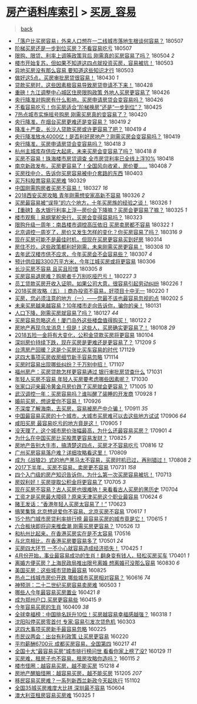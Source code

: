 [房产语料库索引](../../README.md)  > [买房_容易](买房_容易.md)
====
> [back](../README.md)

- [「落户比买房容易」外来人口想在一二线城市落地生根谈何容易？](http://jkwz.applinzi.com/ittc/7100316373920252934.html#%E3%80%8C%E8%90%BD%E6%88%B7%E6%AF%94%E4%B9%B0%E6%88%BF%E5%AE%B9%E6%98%93%E3%80%8D%E5%A4%96%E6%9D%A5%E4%BA%BA%E5%8F%A3%E6%83%B3%E5%9C%A8%E4%B8%80%E4%BA%8C%E7%BA%BF%E5%9F%8E%E5%B8%82%E8%90%BD%E5%9C%B0%E7%94%9F%E6%A0%B9%E8%B0%88%E4%BD%95%E5%AE%B9%E6%98%93%EF%BC%9F) 180507  
- [阶梯买房还是一步到位买房？不看容易吃亏](http://jkwz.applinzi.com/ittc/7100277415366624273.html#%E9%98%B6%E6%A2%AF%E4%B9%B0%E6%88%BF%E8%BF%98%E6%98%AF%E4%B8%80%E6%AD%A5%E5%88%B0%E4%BD%8D%E4%B9%B0%E6%88%BF%EF%BC%9F%E4%B8%8D%E7%9C%8B%E5%AE%B9%E6%98%93%E5%90%83%E4%BA%8F) 180507  
- [限购、限贷、利率上调等政策背后 刚需真的买房容易了吗？](http://jkwz.applinzi.com/ittc/7099297295873082384.html#%E9%99%90%E8%B4%AD%E3%80%81%E9%99%90%E8%B4%B7%E3%80%81%E5%88%A9%E7%8E%87%E4%B8%8A%E8%B0%83%E7%AD%89%E6%94%BF%E7%AD%96%E8%83%8C%E5%90%8E+%E5%88%9A%E9%9C%80%E7%9C%9F%E7%9A%84%E4%B9%B0%E6%88%BF%E5%AE%B9%E6%98%93%E4%BA%86%E5%90%97%EF%BC%9F) 180504 *2* 
- [楼市开始复苏，但如果不知道这四点就投资买房，容易被坑！](http://jkwz.applinzi.com/ittc/7098965110716630027.html#%E6%A5%BC%E5%B8%82%E5%BC%80%E5%A7%8B%E5%A4%8D%E8%8B%8F%EF%BC%8C%E4%BD%86%E5%A6%82%E6%9E%9C%E4%B8%8D%E7%9F%A5%E9%81%93%E8%BF%99%E5%9B%9B%E7%82%B9%E5%B0%B1%E6%8A%95%E8%B5%84%E4%B9%B0%E6%88%BF%EF%BC%8C%E5%AE%B9%E6%98%93%E8%A2%AB%E5%9D%91%EF%BC%81) 180503  
- [异地买房没有那么容易 要知道这些知识才行](http://jkwz.applinzi.com/ittc/7098904768124814342.html#%E5%BC%82%E5%9C%B0%E4%B9%B0%E6%88%BF%E6%B2%A1%E6%9C%89%E9%82%A3%E4%B9%88%E5%AE%B9%E6%98%93+%E8%A6%81%E7%9F%A5%E9%81%93%E8%BF%99%E4%BA%9B%E7%9F%A5%E8%AF%86%E6%89%8D%E8%A1%8C) 180503  
- [做好这5点，买房审批房贷很容易！](http://jkwz.applinzi.com/ittc/7097759161964299270.html#%E5%81%9A%E5%A5%BD%E8%BF%995%E7%82%B9%EF%BC%8C%E4%B9%B0%E6%88%BF%E5%AE%A1%E6%89%B9%E6%88%BF%E8%B4%B7%E5%BE%88%E5%AE%B9%E6%98%93%EF%BC%81) 180430 *1* 
- [贷款买房时，这些因素极容易导致房贷申请不下来！](http://jkwz.applinzi.com/ittc/7097121935169422346.html#%E8%B4%B7%E6%AC%BE%E4%B9%B0%E6%88%BF%E6%97%B6%EF%BC%8C%E8%BF%99%E4%BA%9B%E5%9B%A0%E7%B4%A0%E6%9E%81%E5%AE%B9%E6%98%93%E5%AF%BC%E8%87%B4%E6%88%BF%E8%B4%B7%E7%94%B3%E8%AF%B7%E4%B8%8D%E4%B8%8B%E6%9D%A5%EF%BC%81) 180428  
- [重磅！九江调整中心城区住房限购政策 外地人买房更容易了](http://jkwz.applinzi.com/ittc/7096306711340254218.html#%E9%87%8D%E7%A3%85%EF%BC%81%E4%B9%9D%E6%B1%9F%E8%B0%83%E6%95%B4%E4%B8%AD%E5%BF%83%E5%9F%8E%E5%8C%BA%E4%BD%8F%E6%88%BF%E9%99%90%E8%B4%AD%E6%94%BF%E7%AD%96+%E5%A4%96%E5%9C%B0%E4%BA%BA%E4%B9%B0%E6%88%BF%E6%9B%B4%E5%AE%B9%E6%98%93%E4%BA%86) 180426  
- [央行降准对购房有什么影响，买房申请房贷会变容易吗？](http://jkwz.applinzi.com/ittc/7096246772785742854.html#%E5%A4%AE%E8%A1%8C%E9%99%8D%E5%87%86%E5%AF%B9%E8%B4%AD%E6%88%BF%E6%9C%89%E4%BB%80%E4%B9%88%E5%BD%B1%E5%93%8D%EF%BC%8C%E4%B9%B0%E6%88%BF%E7%94%B3%E8%AF%B7%E6%88%BF%E8%B4%B7%E4%BC%9A%E5%8F%98%E5%AE%B9%E6%98%93%E5%90%97%EF%BC%9F) 180426  
- [不看容易吃亏！你买房适合“阶梯换房”还是“一步到位”？](http://jkwz.applinzi.com/ittc/7095882812198749195.html#%E4%B8%8D%E7%9C%8B%E5%AE%B9%E6%98%93%E5%90%83%E4%BA%8F%EF%BC%81%E4%BD%A0%E4%B9%B0%E6%88%BF%E9%80%82%E5%90%88%E2%80%9C%E9%98%B6%E6%A2%AF%E6%8D%A2%E6%88%BF%E2%80%9D%E8%BF%98%E6%98%AF%E2%80%9C%E4%B8%80%E6%AD%A5%E5%88%B0%E4%BD%8D%E2%80%9D%EF%BC%9F) 180425  
- [7热点城市实施摇号购房 刚需买房真的变容易了？](http://jkwz.applinzi.com/ittc/7094023428153803782.html#7%E7%83%AD%E7%82%B9%E5%9F%8E%E5%B8%82%E5%AE%9E%E6%96%BD%E6%91%87%E5%8F%B7%E8%B4%AD%E6%88%BF+%E5%88%9A%E9%9C%80%E4%B9%B0%E6%88%BF%E7%9C%9F%E7%9A%84%E5%8F%98%E5%AE%B9%E6%98%93%E4%BA%86%EF%BC%9F) 180420  
- [央行降准，在烟台买房更难还是变容易？](http://jkwz.applinzi.com/ittc/7093715826521932810.html#%E5%A4%AE%E8%A1%8C%E9%99%8D%E5%87%86%EF%BC%8C%E5%9C%A8%E7%83%9F%E5%8F%B0%E4%B9%B0%E6%88%BF%E6%9B%B4%E9%9A%BE%E8%BF%98%E6%98%AF%E5%8F%98%E5%AE%B9%E6%98%93%EF%BC%9F) 180419 *2* 
- [降准＋严查，长沙人贷款买房或许更容易了吧？](http://jkwz.applinzi.com/ittc/7093672049610589201.html#%E9%99%8D%E5%87%86%EF%BC%8B%E4%B8%A5%E6%9F%A5%EF%BC%8C%E9%95%BF%E6%B2%99%E4%BA%BA%E8%B4%B7%E6%AC%BE%E4%B9%B0%E6%88%BF%E6%88%96%E8%AE%B8%E6%9B%B4%E5%AE%B9%E6%98%93%E4%BA%86%E5%90%A7%EF%BC%9F) 180419 *4* 
- [央行降准放水4000亿！是否利好房地产？刚需买房会变容易吗？](http://jkwz.applinzi.com/ittc/7093645372176204806.html#%E5%A4%AE%E8%A1%8C%E9%99%8D%E5%87%86%E6%94%BE%E6%B0%B44000%E4%BA%BF%EF%BC%81%E6%98%AF%E5%90%A6%E5%88%A9%E5%A5%BD%E6%88%BF%E5%9C%B0%E4%BA%A7%EF%BC%9F%E5%88%9A%E9%9C%80%E4%B9%B0%E6%88%BF%E4%BC%9A%E5%8F%98%E5%AE%B9%E6%98%93%E5%90%97%EF%BC%9F) 180419  
- [央行降准，买房申请房贷会变容易吗？](http://jkwz.applinzi.com/ittc/7093377259966825478.html#%E5%A4%AE%E8%A1%8C%E9%99%8D%E5%87%86%EF%BC%8C%E4%B9%B0%E6%88%BF%E7%94%B3%E8%AF%B7%E6%88%BF%E8%B4%B7%E4%BC%9A%E5%8F%98%E5%AE%B9%E6%98%93%E5%90%97%EF%BC%9F) 180418 *3* 
- [杭州主城库存供应大起底，未来买房会变容易了吗？](http://jkwz.applinzi.com/ittc/7093371787704550411.html#%E6%9D%AD%E5%B7%9E%E4%B8%BB%E5%9F%8E%E5%BA%93%E5%AD%98%E4%BE%9B%E5%BA%94%E5%A4%A7%E8%B5%B7%E5%BA%95%EF%BC%8C%E6%9C%AA%E6%9D%A5%E4%B9%B0%E6%88%BF%E4%BC%9A%E5%8F%98%E5%AE%B9%E6%98%93%E4%BA%86%E5%90%97%EF%BC%9F) 180418 *8* 
- [买房不容易！珠海楼市房贷调查 全市房贷利率已全线上浮10%](http://jkwz.applinzi.com/ittc/7093244327398736903.html#%E4%B9%B0%E6%88%BF%E4%B8%8D%E5%AE%B9%E6%98%93%EF%BC%81%E7%8F%A0%E6%B5%B7%E6%A5%BC%E5%B8%82%E6%88%BF%E8%B4%B7%E8%B0%83%E6%9F%A5+%E5%85%A8%E5%B8%82%E6%88%BF%E8%B4%B7%E5%88%A9%E7%8E%87%E5%B7%B2%E5%85%A8%E7%BA%BF%E4%B8%8A%E6%B5%AE10%25) 180418  
- [南京新政发布，买房更容易了！全国风向收紧，房价要......](http://jkwz.applinzi.com/ittc/7089549544008451082.html#%E5%8D%97%E4%BA%AC%E6%96%B0%E6%94%BF%E5%8F%91%E5%B8%83%EF%BC%8C%E4%B9%B0%E6%88%BF%E6%9B%B4%E5%AE%B9%E6%98%93%E4%BA%86%EF%BC%81%E5%85%A8%E5%9B%BD%E9%A3%8E%E5%90%91%E6%94%B6%E7%B4%A7%EF%BC%8C%E6%88%BF%E4%BB%B7%E8%A6%81......) 180408 *7* 
- [买房找中介，告诉你买房容易被中介套路的东西](http://jkwz.applinzi.com/ittc/7087872201078604816.html#%E4%B9%B0%E6%88%BF%E6%89%BE%E4%B8%AD%E4%BB%8B%EF%BC%8C%E5%91%8A%E8%AF%89%E4%BD%A0%E4%B9%B0%E6%88%BF%E5%AE%B9%E6%98%93%E8%A2%AB%E4%B8%AD%E4%BB%8B%E5%A5%97%E8%B7%AF%E7%9A%84%E4%B8%9C%E8%A5%BF) 180403  
- [买万科股票容易买房难](http://jkwz.applinzi.com/ittc/7086024831202231312.html#%E4%B9%B0%E4%B8%87%E7%A7%91%E8%82%A1%E7%A5%A8%E5%AE%B9%E6%98%93%E4%B9%B0%E6%88%BF%E9%9A%BE) 180329  
- [中国刚需购房者买房不容易！](http://jkwz.applinzi.com/ittc/7085191899101266960.html#%E4%B8%AD%E5%9B%BD%E5%88%9A%E9%9C%80%E8%B4%AD%E6%88%BF%E8%80%85%E4%B9%B0%E6%88%BF%E4%B8%8D%E5%AE%B9%E6%98%93%EF%BC%81) 180327 *16* 
- [2018西安买房攻略 青年刚需想安家高新不容易](http://jkwz.applinzi.com/ittc/7084840736359187462.html#2018%E8%A5%BF%E5%AE%89%E4%B9%B0%E6%88%BF%E6%94%BB%E7%95%A5+%E9%9D%92%E5%B9%B4%E5%88%9A%E9%9C%80%E6%83%B3%E5%AE%89%E5%AE%B6%E9%AB%98%E6%96%B0%E4%B8%8D%E5%AE%B9%E6%98%93) 180326 *2* 
- [买房最容易被“误导”的六个地方，十年买房族的经验之谈！](http://jkwz.applinzi.com/ittc/7084821561569969158.html#%E4%B9%B0%E6%88%BF%E6%9C%80%E5%AE%B9%E6%98%93%E8%A2%AB%E2%80%9C%E8%AF%AF%E5%AF%BC%E2%80%9D%E7%9A%84%E5%85%AD%E4%B8%AA%E5%9C%B0%E6%96%B9%EF%BC%8C%E5%8D%81%E5%B9%B4%E4%B9%B0%E6%88%BF%E6%97%8F%E7%9A%84%E7%BB%8F%E9%AA%8C%E4%B9%8B%E8%B0%88%EF%BC%81) 180326 *1* 
- [【重磅】各大银行利率上浮—房价会下降嘛？买房会更容易了嘛？](http://jkwz.applinzi.com/ittc/7084477933806945290.html#%E3%80%90%E9%87%8D%E7%A3%85%E3%80%91%E5%90%84%E5%A4%A7%E9%93%B6%E8%A1%8C%E5%88%A9%E7%8E%87%E4%B8%8A%E6%B5%AE%E2%80%94%E6%88%BF%E4%BB%B7%E4%BC%9A%E4%B8%8B%E9%99%8D%E5%98%9B%EF%BC%9F%E4%B9%B0%E6%88%BF%E4%BC%9A%E6%9B%B4%E5%AE%B9%E6%98%93%E4%BA%86%E5%98%9B%EF%BC%9F) 180325 *1* 
- [楼市观察｜易纲掌舵央行，买房会变得容易吗？](http://jkwz.applinzi.com/ittc/7083750543573124102.html#%E6%A5%BC%E5%B8%82%E8%A7%82%E5%AF%9F%EF%BD%9C%E6%98%93%E7%BA%B2%E6%8E%8C%E8%88%B5%E5%A4%AE%E8%A1%8C%EF%BC%8C%E4%B9%B0%E6%88%BF%E4%BC%9A%E5%8F%98%E5%BE%97%E5%AE%B9%E6%98%93%E5%90%97%EF%BC%9F) 180323  
- [限购升级一周年：南昌楼市调控高压依旧 买房卖房都不容易](http://jkwz.applinzi.com/ittc/7083337311930811408.html#%E9%99%90%E8%B4%AD%E5%8D%87%E7%BA%A7%E4%B8%80%E5%91%A8%E5%B9%B4%EF%BC%9A%E5%8D%97%E6%98%8C%E6%A5%BC%E5%B8%82%E8%B0%83%E6%8E%A7%E9%AB%98%E5%8E%8B%E4%BE%9D%E6%97%A7+%E4%B9%B0%E6%88%BF%E5%8D%96%E6%88%BF%E9%83%BD%E4%B8%8D%E5%AE%B9%E6%98%93) 180322 *1* 
- [北京调控一周岁了，房价又发生怎样的变化？你买房容易了吗？](http://jkwz.applinzi.com/ittc/7081176594351916042.html#%E5%8C%97%E4%BA%AC%E8%B0%83%E6%8E%A7%E4%B8%80%E5%91%A8%E5%B2%81%E4%BA%86%EF%BC%8C%E6%88%BF%E4%BB%B7%E5%8F%88%E5%8F%91%E7%94%9F%E6%80%8E%E6%A0%B7%E7%9A%84%E5%8F%98%E5%8C%96%EF%BC%9F%E4%BD%A0%E4%B9%B0%E6%88%BF%E5%AE%B9%E6%98%93%E4%BA%86%E5%90%97%EF%BC%9F) 180316 *9* 
- [现在买房可能不是最佳时机，但现在买房更容易买到好房](http://jkwz.applinzi.com/ittc/7080276203108041739.html#%E7%8E%B0%E5%9C%A8%E4%B9%B0%E6%88%BF%E5%8F%AF%E8%83%BD%E4%B8%8D%E6%98%AF%E6%9C%80%E4%BD%B3%E6%97%B6%E6%9C%BA%EF%BC%8C%E4%BD%86%E7%8E%B0%E5%9C%A8%E4%B9%B0%E6%88%BF%E6%9B%B4%E5%AE%B9%E6%98%93%E4%B9%B0%E5%88%B0%E5%A5%BD%E6%88%BF) 180314  
- [房住不炒，这些政策都利好刚需，未来刚需买房更容易！](http://jkwz.applinzi.com/ittc/7078111778573911051.html#%E6%88%BF%E4%BD%8F%E4%B8%8D%E7%82%92%EF%BC%8C%E8%BF%99%E4%BA%9B%E6%94%BF%E7%AD%96%E9%83%BD%E5%88%A9%E5%A5%BD%E5%88%9A%E9%9C%80%EF%BC%8C%E6%9C%AA%E6%9D%A5%E5%88%9A%E9%9C%80%E4%B9%B0%E6%88%BF%E6%9B%B4%E5%AE%B9%E6%98%93%EF%BC%81) 180308 *10* 
- [去年武汉楼市供不应求，今年买房会不会容易些？](http://jkwz.applinzi.com/ittc/7077744439064003600.html#%E5%8E%BB%E5%B9%B4%E6%AD%A6%E6%B1%89%E6%A5%BC%E5%B8%82%E4%BE%9B%E4%B8%8D%E5%BA%94%E6%B1%82%EF%BC%8C%E4%BB%8A%E5%B9%B4%E4%B9%B0%E6%88%BF%E4%BC%9A%E4%B8%8D%E4%BC%9A%E5%AE%B9%E6%98%93%E4%BA%9B%EF%BC%9F) 180307 *4* 
- [预计供应超3300万平方米，今年江城买房或将更容易](http://jkwz.applinzi.com/ittc/7077488754514461713.html#%E9%A2%84%E8%AE%A1%E4%BE%9B%E5%BA%94%E8%B6%853300%E4%B8%87%E5%B9%B3%E6%96%B9%E7%B1%B3%EF%BC%8C%E4%BB%8A%E5%B9%B4%E6%B1%9F%E5%9F%8E%E4%B9%B0%E6%88%BF%E6%88%96%E5%B0%86%E6%9B%B4%E5%AE%B9%E6%98%93) 180306  
- [长沙买房不容易 且买且珍惜](http://jkwz.applinzi.com/ittc/7077010333359408135.html#%E9%95%BF%E6%B2%99%E4%B9%B0%E6%88%BF%E4%B8%8D%E5%AE%B9%E6%98%93+%E4%B8%94%E4%B9%B0%E4%B8%94%E7%8F%8D%E6%83%9C) 180305 *8* 
- [买房容易退房难？购房者千万别吃哑巴亏！](http://jkwz.applinzi.com/ittc/7074766804750959633.html#%E4%B9%B0%E6%88%BF%E5%AE%B9%E6%98%93%E9%80%80%E6%88%BF%E9%9A%BE%EF%BC%9F%E8%B4%AD%E6%88%BF%E8%80%85%E5%8D%83%E4%B8%87%E5%88%AB%E5%90%83%E5%93%91%E5%B7%B4%E4%BA%8F%EF%BC%81) 180227 *3* 
- [员工贷款买房开收入证明，如果公司大意，很容易引起劳动纠纷](http://jkwz.applinzi.com/ittc/7074379545958679568.html#%E5%91%98%E5%B7%A5%E8%B4%B7%E6%AC%BE%E4%B9%B0%E6%88%BF%E5%BC%80%E6%94%B6%E5%85%A5%E8%AF%81%E6%98%8E%EF%BC%8C%E5%A6%82%E6%9E%9C%E5%85%AC%E5%8F%B8%E5%A4%A7%E6%84%8F%EF%BC%8C%E5%BE%88%E5%AE%B9%E6%98%93%E5%BC%95%E8%B5%B7%E5%8A%B3%E5%8A%A8%E7%BA%A0%E7%BA%B7) 180226 *1* 
- [2018买房攻略（五）丨商办投资不容易，好项目十中无一](http://jkwz.applinzi.com/ittc/7072107608695899153.html#2018%E4%B9%B0%E6%88%BF%E6%94%BB%E7%95%A5%EF%BC%88%E4%BA%94%EF%BC%89%E4%B8%A8%E5%95%86%E5%8A%9E%E6%8A%95%E8%B5%84%E4%B8%8D%E5%AE%B9%E6%98%93%EF%BC%8C%E5%A5%BD%E9%A1%B9%E7%9B%AE%E5%8D%81%E4%B8%AD%E6%97%A0%E4%B8%80) 180220 *1* 
- [买房，您必须注意的地方（一）——您最不该也最容易忽视的点](http://jkwz.applinzi.com/ittc/7064038817286063121.html#%E4%B9%B0%E6%88%BF%EF%BC%8C%E6%82%A8%E5%BF%85%E9%A1%BB%E6%B3%A8%E6%84%8F%E7%9A%84%E5%9C%B0%E6%96%B9%EF%BC%88%E4%B8%80%EF%BC%89%E2%80%94%E2%80%94%E6%82%A8%E6%9C%80%E4%B8%8D%E8%AF%A5%E4%B9%9F%E6%9C%80%E5%AE%B9%E6%98%93%E5%BF%BD%E8%A7%86%E7%9A%84%E7%82%B9) 180202 *5* 
- [未来买房越来越容易？10年楼市走向告诉你，骗你的亲！](http://jkwz.applinzi.com/ittc/7064783843079226385.html#%E6%9C%AA%E6%9D%A5%E4%B9%B0%E6%88%BF%E8%B6%8A%E6%9D%A5%E8%B6%8A%E5%AE%B9%E6%98%93%EF%BC%9F10%E5%B9%B4%E6%A5%BC%E5%B8%82%E8%B5%B0%E5%90%91%E5%91%8A%E8%AF%89%E4%BD%A0%EF%BC%8C%E9%AA%97%E4%BD%A0%E7%9A%84%E4%BA%B2%EF%BC%81) 180131  
- [人口下降，刚需买房就容易了吗？](http://jkwz.applinzi.com/ittc/7063052859153581072.html#%E4%BA%BA%E5%8F%A3%E4%B8%8B%E9%99%8D%EF%BC%8C%E5%88%9A%E9%9C%80%E4%B9%B0%E6%88%BF%E5%B0%B1%E5%AE%B9%E6%98%93%E4%BA%86%E5%90%97%EF%BC%9F) 180127 *44* 
- [买房容易忽略这点！厦门岛外这些楼盘值得购买！](http://jkwz.applinzi.com/ittc/7061451450301809680.html#%E4%B9%B0%E6%88%BF%E5%AE%B9%E6%98%93%E5%BF%BD%E7%95%A5%E8%BF%99%E7%82%B9%EF%BC%81%E5%8E%A6%E9%97%A8%E5%B2%9B%E5%A4%96%E8%BF%99%E4%BA%9B%E6%A5%BC%E7%9B%98%E5%80%BC%E5%BE%97%E8%B4%AD%E4%B9%B0%EF%BC%81) 180122 *2* 
- [房地产再现乌龙消息！但是！这些人，买房确实更容易了！](http://jkwz.applinzi.com/ittc/7056172575514690566.html#%E6%88%BF%E5%9C%B0%E4%BA%A7%E5%86%8D%E7%8E%B0%E4%B9%8C%E9%BE%99%E6%B6%88%E6%81%AF%EF%BC%81%E4%BD%86%E6%98%AF%EF%BC%81%E8%BF%99%E4%BA%9B%E4%BA%BA%EF%BC%8C%E4%B9%B0%E6%88%BF%E7%A1%AE%E5%AE%9E%E6%9B%B4%E5%AE%B9%E6%98%93%E4%BA%86%EF%BC%81) 180108 *29* 
- [2018五险一金将有大变化，公积金贷款买房将更容易](http://jkwz.applinzi.com/ittc/7054664766092477450.html#2018%E4%BA%94%E9%99%A9%E4%B8%80%E9%87%91%E5%B0%86%E6%9C%89%E5%A4%A7%E5%8F%98%E5%8C%96%EF%BC%8C%E5%85%AC%E7%A7%AF%E9%87%91%E8%B4%B7%E6%AC%BE%E4%B9%B0%E6%88%BF%E5%B0%86%E6%9B%B4%E5%AE%B9%E6%98%93) 180104  
- [深圳房价持续下跌，现在买房是更难还是更容易了？](http://jkwz.applinzi.com/ittc/7045169277471032337.html#%E6%B7%B1%E5%9C%B3%E6%88%BF%E4%BB%B7%E6%8C%81%E7%BB%AD%E4%B8%8B%E8%B7%8C%EF%BC%8C%E7%8E%B0%E5%9C%A8%E4%B9%B0%E6%88%BF%E6%98%AF%E6%9B%B4%E9%9A%BE%E8%BF%98%E6%98%AF%E6%9B%B4%E5%AE%B9%E6%98%93%E4%BA%86%EF%BC%9F) 171209 *5* 
- [台湾房产回暖？这是个买房比买车容易的时代](http://jkwz.applinzi.com/ittc/7041263550998250513.html#%E5%8F%B0%E6%B9%BE%E6%88%BF%E4%BA%A7%E5%9B%9E%E6%9A%96%EF%BC%9F%E8%BF%99%E6%98%AF%E4%B8%AA%E4%B9%B0%E6%88%BF%E6%AF%94%E4%B9%B0%E8%BD%A6%E5%AE%B9%E6%98%93%E7%9A%84%E6%97%B6%E4%BB%A3) 171129  
- [这四大事项买房收房细节新手容易忽略](http://jkwz.applinzi.com/ittc/7035919044060906513.html#%E8%BF%99%E5%9B%9B%E5%A4%A7%E4%BA%8B%E9%A1%B9%E4%B9%B0%E6%88%BF%E6%94%B6%E6%88%BF%E7%BB%86%E8%8A%82%E6%96%B0%E6%89%8B%E5%AE%B9%E6%98%93%E5%BF%BD%E7%95%A5) 171114  
- [买房时容易出现哪些纠纷？千万别中招！](http://jkwz.applinzi.com/ittc/7033221194906600464.html#%E4%B9%B0%E6%88%BF%E6%97%B6%E5%AE%B9%E6%98%93%E5%87%BA%E7%8E%B0%E5%93%AA%E4%BA%9B%E7%BA%A0%E7%BA%B7%EF%BC%9F%E5%8D%83%E4%B8%87%E5%88%AB%E4%B8%AD%E6%8B%9B%EF%BC%81) 171107  
- [福州房产：买房贷款怎样更容易通过 银行审批房贷查什么](http://jkwz.applinzi.com/ittc/7030602237607412752.html#%E7%A6%8F%E5%B7%9E%E6%88%BF%E4%BA%A7%EF%BC%9A%E4%B9%B0%E6%88%BF%E8%B4%B7%E6%AC%BE%E6%80%8E%E6%A0%B7%E6%9B%B4%E5%AE%B9%E6%98%93%E9%80%9A%E8%BF%87+%E9%93%B6%E8%A1%8C%E5%AE%A1%E6%89%B9%E6%88%BF%E8%B4%B7%E6%9F%A5%E4%BB%80%E4%B9%88) 171031  
- [年轻人买房不容易 年轻人买房要考虑哪些因素呢？](http://jkwz.applinzi.com/ittc/7030260808578237457.html#%E5%B9%B4%E8%BD%BB%E4%BA%BA%E4%B9%B0%E6%88%BF%E4%B8%8D%E5%AE%B9%E6%98%93+%E5%B9%B4%E8%BD%BB%E4%BA%BA%E4%B9%B0%E6%88%BF%E8%A6%81%E8%80%83%E8%99%91%E5%93%AA%E4%BA%9B%E5%9B%A0%E7%B4%A0%E5%91%A2%EF%BC%9F) 171030  
- [张家口迎来最冷黄金月房价跌了买房就会更容易？](http://jkwz.applinzi.com/ittc/7020868576746144784.html#%E5%BC%A0%E5%AE%B6%E5%8F%A3%E8%BF%8E%E6%9D%A5%E6%9C%80%E5%86%B7%E9%BB%84%E9%87%91%E6%9C%88%E6%88%BF%E4%BB%B7%E8%B7%8C%E4%BA%86%E4%B9%B0%E6%88%BF%E5%B0%B1%E4%BC%9A%E6%9B%B4%E5%AE%B9%E6%98%93%EF%BC%9F) 171005 *10* 
- [武汉调控一年：买房容易吗？谁叫醒了装睡的开发商](http://jkwz.applinzi.com/ittc/7018462788970873873.html#%E6%AD%A6%E6%B1%89%E8%B0%83%E6%8E%A7%E4%B8%80%E5%B9%B4%EF%BC%9A%E4%B9%B0%E6%88%BF%E5%AE%B9%E6%98%93%E5%90%97%EF%BC%9F%E8%B0%81%E5%8F%AB%E9%86%92%E4%BA%86%E8%A3%85%E7%9D%A1%E7%9A%84%E5%BC%80%E5%8F%91%E5%95%86) 170928 *1* 
- [婚前买房，想说爱你不容易！](http://jkwz.applinzi.com/ittc/7017635646104142864.html#%E5%A9%9A%E5%89%8D%E4%B9%B0%E6%88%BF%EF%BC%8C%E6%83%B3%E8%AF%B4%E7%88%B1%E4%BD%A0%E4%B8%8D%E5%AE%B9%E6%98%93%EF%BC%81) 170926  
- [不深度了解海南，去买房，容易被房产中介骗！](http://jkwz.applinzi.com/ittc/7012089490259313681.html#%E4%B8%8D%E6%B7%B1%E5%BA%A6%E4%BA%86%E8%A7%A3%E6%B5%B7%E5%8D%97%EF%BC%8C%E5%8E%BB%E4%B9%B0%E6%88%BF%EF%BC%8C%E5%AE%B9%E6%98%93%E8%A2%AB%E6%88%BF%E4%BA%A7%E4%B8%AD%E4%BB%8B%E9%AA%97%EF%BC%81) 170911 *35* 
- [中国最容易买房的十个城市，大城市买房难可以去这些地方试试](http://jkwz.applinzi.com/ittc/7010140333852328977.html#%E4%B8%AD%E5%9B%BD%E6%9C%80%E5%AE%B9%E6%98%93%E4%B9%B0%E6%88%BF%E7%9A%84%E5%8D%81%E4%B8%AA%E5%9F%8E%E5%B8%82%EF%BC%8C%E5%A4%A7%E5%9F%8E%E5%B8%82%E4%B9%B0%E6%88%BF%E9%9A%BE%E5%8F%AF%E4%BB%A5%E5%8E%BB%E8%BF%99%E4%BA%9B%E5%9C%B0%E6%96%B9%E8%AF%95%E8%AF%95) 170906 *64* 
- [咸阳买房 最容易吃亏的地方竟是这！](http://jkwz.applinzi.com/ittc/7009838844915221521.html#%E5%92%B8%E9%98%B3%E4%B9%B0%E6%88%BF+%E6%9C%80%E5%AE%B9%E6%98%93%E5%90%83%E4%BA%8F%E7%9A%84%E5%9C%B0%E6%96%B9%E7%AB%9F%E6%98%AF%E8%BF%99%EF%BC%81) 170905 *1* 
- [没天理了，这个城市房价涨幅最高，为什么还最容易买房？](http://jkwz.applinzi.com/ittc/7008314866660803601.html#%E6%B2%A1%E5%A4%A9%E7%90%86%E4%BA%86%EF%BC%8C%E8%BF%99%E4%B8%AA%E5%9F%8E%E5%B8%82%E6%88%BF%E4%BB%B7%E6%B6%A8%E5%B9%85%E6%9C%80%E9%AB%98%EF%BC%8C%E4%B8%BA%E4%BB%80%E4%B9%88%E8%BF%98%E6%9C%80%E5%AE%B9%E6%98%93%E4%B9%B0%E6%88%BF%EF%BC%9F) 170901 *4* 
- [为什么在中国买房比买股票更容易发财？](http://jkwz.applinzi.com/ittc/7005806262204515344.html#%E4%B8%BA%E4%BB%80%E4%B9%88%E5%9C%A8%E4%B8%AD%E5%9B%BD%E4%B9%B0%E6%88%BF%E6%AF%94%E4%B9%B0%E8%82%A1%E7%A5%A8%E6%9B%B4%E5%AE%B9%E6%98%93%E5%8F%91%E8%B4%A2%EF%BC%9F) 170825 *7* 
- [房地产告别大牛市，搞清楚这四点，买房才不容易吃亏](http://jkwz.applinzi.com/ittc/7002388397648512016.html#%E6%88%BF%E5%9C%B0%E4%BA%A7%E5%91%8A%E5%88%AB%E5%A4%A7%E7%89%9B%E5%B8%82%EF%BC%8C%E6%90%9E%E6%B8%85%E6%A5%9A%E8%BF%99%E5%9B%9B%E7%82%B9%EF%BC%8C%E4%B9%B0%E6%88%BF%E6%89%8D%E4%B8%8D%E5%AE%B9%E6%98%93%E5%90%83%E4%BA%8F) 170816 *12* 
- [广州买房容易落户难？详细攻略看这里！](http://jkwz.applinzi.com/ittc/6999856896981599249.html#%E5%B9%BF%E5%B7%9E%E4%B9%B0%E6%88%BF%E5%AE%B9%E6%98%93%E8%90%BD%E6%88%B7%E9%9A%BE%EF%BC%9F%E8%AF%A6%E7%BB%86%E6%94%BB%E7%95%A5%E7%9C%8B%E8%BF%99%E9%87%8C%EF%BC%81) 170809  
- [成为《战狼2》式的地产黑马太不容易，买房时机已过，再别错过！](http://jkwz.applinzi.com/ittc/6999389309906715665.html#%E6%88%90%E4%B8%BA%E3%80%8A%E6%88%98%E7%8B%BC2%E3%80%8B%E5%BC%8F%E7%9A%84%E5%9C%B0%E4%BA%A7%E9%BB%91%E9%A9%AC%E5%A4%AA%E4%B8%8D%E5%AE%B9%E6%98%93%EF%BC%8C%E4%B9%B0%E6%88%BF%E6%97%B6%E6%9C%BA%E5%B7%B2%E8%BF%87%EF%BC%8C%E5%86%8D%E5%88%AB%E9%94%99%E8%BF%87%EF%BC%81) 170808 *2* 
- [2017下半年，买房不容易，卖房更不容易](http://jkwz.applinzi.com/ittc/6996532345652642833.html#2017%E4%B8%8B%E5%8D%8A%E5%B9%B4%EF%BC%8C%E4%B9%B0%E6%88%BF%E4%B8%8D%E5%AE%B9%E6%98%93%EF%BC%8C%E5%8D%96%E6%88%BF%E6%9B%B4%E4%B8%8D%E5%AE%B9%E6%98%93) 170731 *158* 
- [四个入门级的房产知识告诉你，为什么第一次买房容易被坑！](http://jkwz.applinzi.com/ittc/6989828825587123216.html#%E5%9B%9B%E4%B8%AA%E5%85%A5%E9%97%A8%E7%BA%A7%E7%9A%84%E6%88%BF%E4%BA%A7%E7%9F%A5%E8%AF%86%E5%91%8A%E8%AF%89%E4%BD%A0%EF%BC%8C%E4%B8%BA%E4%BB%80%E4%B9%88%E7%AC%AC%E4%B8%80%E6%AC%A1%E4%B9%B0%E6%88%BF%E5%AE%B9%E6%98%93%E8%A2%AB%E5%9D%91%EF%BC%81) 170713  
- [房奴利好！买房提取公积金将更容易了](http://jkwz.applinzi.com/ittc/6986767714105164817.html#%E6%88%BF%E5%A5%B4%E5%88%A9%E5%A5%BD%EF%BC%81%E4%B9%B0%E6%88%BF%E6%8F%90%E5%8F%96%E5%85%AC%E7%A7%AF%E9%87%91%E5%B0%86%E6%9B%B4%E5%AE%B9%E6%98%93%E4%BA%86) 170705 *3* 
- [现在买房不容易？古人买房也很难呐！来看看古人买房的黑历史](http://jkwz.applinzi.com/ittc/6986181940037026821.html#%E7%8E%B0%E5%9C%A8%E4%B9%B0%E6%88%BF%E4%B8%8D%E5%AE%B9%E6%98%93%EF%BC%9F%E5%8F%A4%E4%BA%BA%E4%B9%B0%E6%88%BF%E4%B9%9F%E5%BE%88%E9%9A%BE%E5%91%90%EF%BC%81%E6%9D%A5%E7%9C%8B%E7%9C%8B%E5%8F%A4%E4%BA%BA%E4%B9%B0%E6%88%BF%E7%9A%84%E9%BB%91%E5%8E%86%E5%8F%B2) 170704  
- [工资才是买房最大障碍？原来天津买房这个职业最容易](http://jkwz.applinzi.com/ittc/6982786213114020868.html#%E5%B7%A5%E8%B5%84%E6%89%8D%E6%98%AF%E4%B9%B0%E6%88%BF%E6%9C%80%E5%A4%A7%E9%9A%9C%E7%A2%8D%EF%BC%9F%E5%8E%9F%E6%9D%A5%E5%A4%A9%E6%B4%A5%E4%B9%B0%E6%88%BF%E8%BF%99%E4%B8%AA%E8%81%8C%E4%B8%9A%E6%9C%80%E5%AE%B9%E6%98%93) 170624 *6* 
- [赌王发话：“香港年轻人买房太容易了！”](http://jkwz.applinzi.com/ittc/6982018963595592708.html#%E8%B5%8C%E7%8E%8B%E5%8F%91%E8%AF%9D%EF%BC%9A%E2%80%9C%E9%A6%99%E6%B8%AF%E5%B9%B4%E8%BD%BB%E4%BA%BA%E4%B9%B0%E6%88%BF%E5%A4%AA%E5%AE%B9%E6%98%93%E4%BA%86%EF%BC%81%E2%80%9D) 170623  
- [搞笑集锦 北京想说爱你不容易、北京买房不容易](http://jkwz.applinzi.com/ittc/6979918970416006149.html#%E6%90%9E%E7%AC%91%E9%9B%86%E9%94%A6+%E5%8C%97%E4%BA%AC%E6%83%B3%E8%AF%B4%E7%88%B1%E4%BD%A0%E4%B8%8D%E5%AE%B9%E6%98%93%E3%80%81%E5%8C%97%E4%BA%AC%E4%B9%B0%E6%88%BF%E4%B8%8D%E5%AE%B9%E6%98%93) 170617 *1* 
- [15个热门城市房贷利率排行榜 最容易买房的城市竟是它！](http://jkwz.applinzi.com/ittc/6979457108217955333.html#15%E4%B8%AA%E7%83%AD%E9%97%A8%E5%9F%8E%E5%B8%82%E6%88%BF%E8%B4%B7%E5%88%A9%E7%8E%87%E6%8E%92%E8%A1%8C%E6%A6%9C+%E6%9C%80%E5%AE%B9%E6%98%93%E4%B9%B0%E6%88%BF%E7%9A%84%E5%9F%8E%E5%B8%82%E7%AB%9F%E6%98%AF%E5%AE%83%EF%BC%81) 170615 *1* 
- [六合板块即将迎来推盘潮 刚需买房更容易？](http://jkwz.applinzi.com/ittc/6971900155279197189.html#%E5%85%AD%E5%90%88%E6%9D%BF%E5%9D%97%E5%8D%B3%E5%B0%86%E8%BF%8E%E6%9D%A5%E6%8E%A8%E7%9B%98%E6%BD%AE+%E5%88%9A%E9%9C%80%E4%B9%B0%E6%88%BF%E6%9B%B4%E5%AE%B9%E6%98%93%EF%BC%9F) 170526 *13* 
- [和杭州比起来，在香港买房实在是不太容易](http://jkwz.applinzi.com/ittc/6968193539744728068.html#%E5%92%8C%E6%9D%AD%E5%B7%9E%E6%AF%94%E8%B5%B7%E6%9D%A5%EF%BC%8C%E5%9C%A8%E9%A6%99%E6%B8%AF%E4%B9%B0%E6%88%BF%E5%AE%9E%E5%9C%A8%E6%98%AF%E4%B8%8D%E5%A4%AA%E5%AE%B9%E6%98%93) 170516  
- [与北京相比，在香港买房要容易多了](http://jkwz.applinzi.com/ittc/6962772982052160517.html#%E4%B8%8E%E5%8C%97%E4%BA%AC%E7%9B%B8%E6%AF%94%EF%BC%8C%E5%9C%A8%E9%A6%99%E6%B8%AF%E4%B9%B0%E6%88%BF%E8%A6%81%E5%AE%B9%E6%98%93%E5%A4%9A%E4%BA%86) 170501 *24* 
- [买房四大环节 一不小心就容易造成经济损失！](http://jkwz.applinzi.com/ittc/6960413645589709829.html#%E4%B9%B0%E6%88%BF%E5%9B%9B%E5%A4%A7%E7%8E%AF%E8%8A%82+%E4%B8%80%E4%B8%8D%E5%B0%8F%E5%BF%83%E5%B0%B1%E5%AE%B9%E6%98%93%E9%80%A0%E6%88%90%E7%BB%8F%E6%B5%8E%E6%8D%9F%E5%A4%B1%EF%BC%81) 170425 *1* 
- [4月份开始，事业最容易成功的生肖！翻身变有钱人，轻松买房买车](http://jkwz.applinzi.com/ittc/6951524626445370373.html#4%E6%9C%88%E4%BB%BD%E5%BC%80%E5%A7%8B%EF%BC%8C%E4%BA%8B%E4%B8%9A%E6%9C%80%E5%AE%B9%E6%98%93%E6%88%90%E5%8A%9F%E7%9A%84%E7%94%9F%E8%82%96%EF%BC%81%E7%BF%BB%E8%BA%AB%E5%8F%98%E6%9C%89%E9%92%B1%E4%BA%BA%EF%BC%8C%E8%BD%BB%E6%9D%BE%E4%B9%B0%E6%88%BF%E4%B9%B0%E8%BD%A6) 170401 *1* 
- [离婚方便买房？上海民政局推出限号离婚 想离婚可没那么容易](http://jkwz.applinzi.com/ittc/6872152220023391237.html#%E7%A6%BB%E5%A9%9A%E6%96%B9%E4%BE%BF%E4%B9%B0%E6%88%BF%EF%BC%9F%E4%B8%8A%E6%B5%B7%E6%B0%91%E6%94%BF%E5%B1%80%E6%8E%A8%E5%87%BA%E9%99%90%E5%8F%B7%E7%A6%BB%E5%A9%9A+%E6%83%B3%E7%A6%BB%E5%A9%9A%E5%8F%AF%E6%B2%A1%E9%82%A3%E4%B9%88%E5%AE%B9%E6%98%93) 160830 *6* 
- [美国买房：这些城市贷款最容易](http://jkwz.applinzi.com/ittc/6870301420758238212.html#%E7%BE%8E%E5%9B%BD%E4%B9%B0%E6%88%BF%EF%BC%9A%E8%BF%99%E4%BA%9B%E5%9F%8E%E5%B8%82%E8%B4%B7%E6%AC%BE%E6%9C%80%E5%AE%B9%E6%98%93) 160825  
- [热点二线城市房价开跌 哪些城市买房相对容易？](http://jkwz.applinzi.com/ittc/6844362587734819845.html#%E7%83%AD%E7%82%B9%E4%BA%8C%E7%BA%BF%E5%9F%8E%E5%B8%82%E6%88%BF%E4%BB%B7%E5%BC%80%E8%B7%8C+%E5%93%AA%E4%BA%9B%E5%9F%8E%E5%B8%82%E4%B9%B0%E6%88%BF%E7%9B%B8%E5%AF%B9%E5%AE%B9%E6%98%93%EF%BC%9F) 160616 *74* 
- [神预测：二十二世纪买房容易卖房难](http://jkwz.applinzi.com/ittc/6827896409206293509.html#%E7%A5%9E%E9%A2%84%E6%B5%8B%EF%BC%9A%E4%BA%8C%E5%8D%81%E4%BA%8C%E4%B8%96%E7%BA%AA%E4%B9%B0%E6%88%BF%E5%AE%B9%E6%98%93%E5%8D%96%E6%88%BF%E9%9A%BE) 160503 *1* 
- [哪些人今年最容易买房置业](http://jkwz.applinzi.com/ittc/6823682736262743044.html#%E5%93%AA%E4%BA%9B%E4%BA%BA%E4%BB%8A%E5%B9%B4%E6%9C%80%E5%AE%B9%E6%98%93%E4%B9%B0%E6%88%BF%E7%BD%AE%E4%B8%9A) 160421 *8* 
- [成为郑州户口,买房更容易些](http://jkwz.applinzi.com/ittc/6821429957603361796.html#%E6%88%90%E4%B8%BA%E9%83%91%E5%B7%9E%E6%88%B7%E5%8F%A3%2C%E4%B9%B0%E6%88%BF%E6%9B%B4%E5%AE%B9%E6%98%93%E4%BA%9B) 160415 *9* 
- [今年容易买房的生肖](http://jkwz.applinzi.com/ittc/6818677392075654148.html#%E4%BB%8A%E5%B9%B4%E5%AE%B9%E6%98%93%E4%B9%B0%E6%88%BF%E7%9A%84%E7%94%9F%E8%82%96) 160409 *38* 
- [全球幸福榜：中国排名跃升10位！买房越容易幸福感越强？](http://jkwz.applinzi.com/ittc/6811012684594021381.html#%E5%85%A8%E7%90%83%E5%B9%B8%E7%A6%8F%E6%A6%9C%EF%BC%9A%E4%B8%AD%E5%9B%BD%E6%8E%92%E5%90%8D%E8%B7%83%E5%8D%8710%E4%BD%8D%EF%BC%81%E4%B9%B0%E6%88%BF%E8%B6%8A%E5%AE%B9%E6%98%93%E5%B9%B8%E7%A6%8F%E6%84%9F%E8%B6%8A%E5%BC%BA%EF%BC%9F) 160318 *1* 
- [沈阳叫停买房零首付 专家:容易引发次贷危机](http://jkwz.applinzi.com/ittc/6805269722740294660.html#%E6%B2%88%E9%98%B3%E5%8F%AB%E5%81%9C%E4%B9%B0%E6%88%BF%E9%9B%B6%E9%A6%96%E4%BB%98+%E4%B8%93%E5%AE%B6%3A%E5%AE%B9%E6%98%93%E5%BC%95%E5%8F%91%E6%AC%A1%E8%B4%B7%E5%8D%B1%E6%9C%BA) 160303  
- [这四大事项买房新手最容易忽略](http://jkwz.applinzi.com/ittc/6802775167772132357.html#%E8%BF%99%E5%9B%9B%E5%A4%A7%E4%BA%8B%E9%A1%B9%E4%B9%B0%E6%88%BF%E6%96%B0%E6%89%8B%E6%9C%80%E5%AE%B9%E6%98%93%E5%BF%BD%E7%95%A5) 160225  
- [市民议两会：出台有利政策 让买房更容易](http://jkwz.applinzi.com/ittc/6800834305223820292.html#%E5%B8%82%E6%B0%91%E8%AE%AE%E4%B8%A4%E4%BC%9A%EF%BC%9A%E5%87%BA%E5%8F%B0%E6%9C%89%E5%88%A9%E6%94%BF%E7%AD%96+%E8%AE%A9%E4%B9%B0%E6%88%BF%E6%9B%B4%E5%AE%B9%E6%98%93) 160220  
- [平均薪酬6700元 成都买房容易，全国第四](http://jkwz.applinzi.com/ittc/6799753702776767492.html#%E5%B9%B3%E5%9D%87%E8%96%AA%E9%85%AC6700%E5%85%83+%E6%88%90%E9%83%BD%E4%B9%B0%E6%88%BF%E5%AE%B9%E6%98%93%EF%BC%8C%E5%85%A8%E5%9B%BD%E7%AC%AC%E5%9B%9B) 160217 *41* 
- [全国十大“最容易买房”城市排行榜问世 看看你家上榜了没?](http://jkwz.applinzi.com/ittc/6792649279135024132.html#%E5%85%A8%E5%9B%BD%E5%8D%81%E5%A4%A7%E2%80%9C%E6%9C%80%E5%AE%B9%E6%98%93%E4%B9%B0%E6%88%BF%E2%80%9D%E5%9F%8E%E5%B8%82%E6%8E%92%E8%A1%8C%E6%A6%9C%E9%97%AE%E4%B8%96+%E7%9C%8B%E7%9C%8B%E4%BD%A0%E5%AE%B6%E4%B8%8A%E6%A6%9C%E4%BA%86%E6%B2%A1%3F) 160129 *11* 
- [买房难，租房子也不容易，租房攻略你造吗？](http://jkwz.applinzi.com/ittc/6787507260087600132.html#%E4%B9%B0%E6%88%BF%E9%9A%BE%EF%BC%8C%E7%A7%9F%E6%88%BF%E5%AD%90%E4%B9%9F%E4%B8%8D%E5%AE%B9%E6%98%93%EF%BC%8C%E7%A7%9F%E6%88%BF%E6%94%BB%E7%95%A5%E4%BD%A0%E9%80%A0%E5%90%97%EF%BC%9F) 160115 *2* 
- [楼市怪圈：越容易买房，越不能买房](http://jkwz.applinzi.com/ittc/6777232055922590724.html#%E6%A5%BC%E5%B8%82%E6%80%AA%E5%9C%88%EF%BC%9A%E8%B6%8A%E5%AE%B9%E6%98%93%E4%B9%B0%E6%88%BF%EF%BC%8C%E8%B6%8A%E4%B8%8D%E8%83%BD%E4%B9%B0%E6%88%BF) 151218 *4* 
- [房地产醒脑怪圈：越容易买房，越不能买房](http://jkwz.applinzi.com/ittc/6772249586450301956.html#%E6%88%BF%E5%9C%B0%E4%BA%A7%E9%86%92%E8%84%91%E6%80%AA%E5%9C%88%EF%BC%9A%E8%B6%8A%E5%AE%B9%E6%98%93%E4%B9%B0%E6%88%BF%EF%BC%8C%E8%B6%8A%E4%B8%8D%E8%83%BD%E4%B9%B0%E6%88%BF) 151205 *207* 
- [移民容易买房难？一系列新西兰新政今天起执行](http://jkwz.applinzi.com/ittc/6760018214978028548.html#%E7%A7%BB%E6%B0%91%E5%AE%B9%E6%98%93%E4%B9%B0%E6%88%BF%E9%9A%BE%EF%BC%9F%E4%B8%80%E7%B3%BB%E5%88%97%E6%96%B0%E8%A5%BF%E5%85%B0%E6%96%B0%E6%94%BF%E4%BB%8A%E5%A4%A9%E8%B5%B7%E6%89%A7%E8%A1%8C) 151102  
- [全国35城买房难度大比拼 深圳最不容易](http://jkwz.applinzi.com/ittc/547650611419868773.html#%E5%85%A8%E5%9B%BD35%E5%9F%8E%E4%B9%B0%E6%88%BF%E9%9A%BE%E5%BA%A6%E5%A4%A7%E6%AF%94%E6%8B%BC+%E6%B7%B1%E5%9C%B3%E6%9C%80%E4%B8%8D%E5%AE%B9%E6%98%93) 150604  
- [澳大利亚租房容易买房难](http://jkwz.applinzi.com/ittc/547650611399872562.html#%E6%BE%B3%E5%A4%A7%E5%88%A9%E4%BA%9A%E7%A7%9F%E6%88%BF%E5%AE%B9%E6%98%93%E4%B9%B0%E6%88%BF%E9%9A%BE) 150325 *1* 
